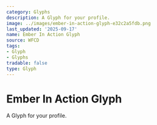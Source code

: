 ```yaml
---
category: Glyphs
description: A Glyph for your profile.
image: ../images/ember-in-action-glyph-e32c2a5fdb.png
last_updated: '2025-09-17'
name: Ember In Action Glyph
source: WFCD
tags:
- Glyph
- Glyphs
tradable: false
type: Glyph
---
```


# Ember In Action Glyph

A Glyph for your profile.

